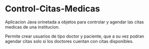 # Control-Citas-Medicas

Aplicacion Java orinetada a objetos para controlar y agendar las citas medicas de una institucion.

Permite crear usuarios de tipo doctor y paciente, que a su vez podran agendar citas solo si los doctores cuentan con citas disponibles.
